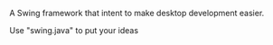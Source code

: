 A Swing framework that intent to make desktop development easier.

Use "swing.java" to put your ideas